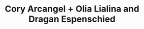 ---
ee_id_show: '2237'
title: Cory Arcangel + Olia Lialina and Dragan Espenschied
url: cory-arcangel-olia-lialina-and-dragan-espenschied
live_url:
year: '2008'
venue: And / Or Gallery
state_country: Dallas
type:
dates:
wwwnews:
wwweblast:
pitch: ".. a summer show in Texas with Olia Lialina and Dragan Espenschied! Yes!"
ps:
download:
layout: shows
---
